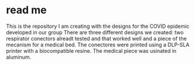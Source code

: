 # read me
This is the repository I am creating with the designs for the COVID epidemic developed in our group
There are three different designs we created: two respirator conectors alreadt tested and that worked well and a piece of the mecanism for a medical bed. The conectores were printed using a DLP-SLA printer with a biocompatible resine. The medical piece was usinated in aluminum.
